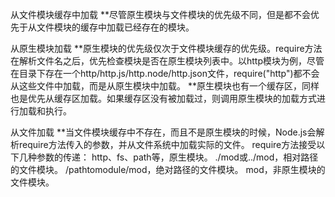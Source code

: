 从文件模块缓存中加载
**尽管原生模块与文件模块的优先级不同，但是都不会优先于从文件模块的缓存中加载已经存在的模块。

从原生模块加载
**原生模块的优先级仅次于文件模块缓存的优先级。require方法在解析文件名之后，优先检查模块是否在原生模块列表中。以http模块为例，尽管在目录下存在一个http/http.js/http.node/http.json文件，require("http")都不会从这些文件中加载，而是从原生模块中加载。
**原生模块也有一个缓存区，同样也是优先从缓存区加载。如果缓存区没有被加载过，则调用原生模块的加载方式进行加载和执行。

从文件加载
**当文件模块缓存中不存在，而且不是原生模块的时候，Node.js会解析require方法传入的参数，并从文件系统中加载实际的文件。
require方法接受以下几种参数的传递：
	http、fs、path等，原生模块。
	./mod或../mod，相对路径的文件模块。
	/pathtomodule/mod，绝对路径的文件模块。
	mod，非原生模块的文件模块。